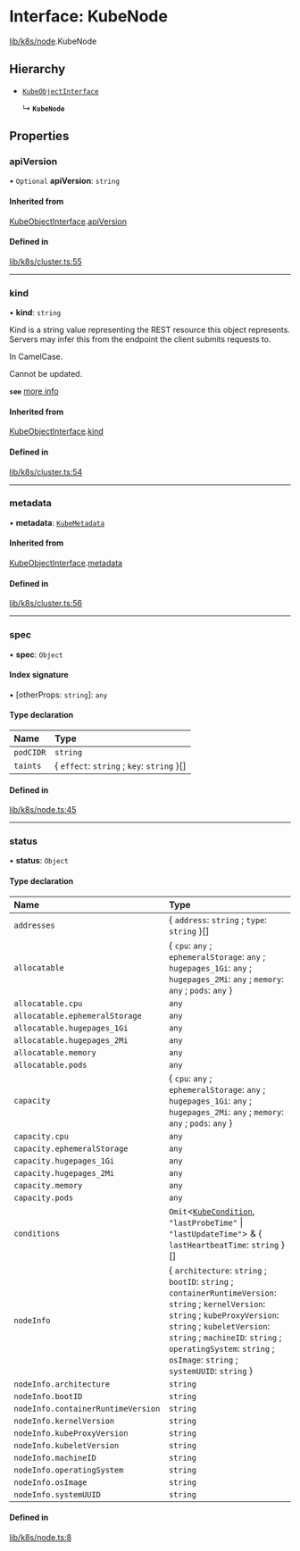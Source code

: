 # Interface: KubeNode

[lib/k8s/node](../modules/lib_k8s_node.md).KubeNode

## Hierarchy

- [`KubeObjectInterface`](lib_k8s_cluster.KubeObjectInterface.md)

  ↳ **`KubeNode`**

## Properties

### apiVersion

• `Optional` **apiVersion**: `string`

#### Inherited from

[KubeObjectInterface](lib_k8s_cluster.KubeObjectInterface.md).[apiVersion](lib_k8s_cluster.KubeObjectInterface.md#apiversion)

#### Defined in

[lib/k8s/cluster.ts:55](https://github.com/headlamp-k8s/headlamp/blob/65bfc11e/frontend/src/lib/k8s/cluster.ts#L55)

___

### kind

• **kind**: `string`

Kind is a string value representing the REST resource this object represents.
Servers may infer this from the endpoint the client submits requests to.

In CamelCase.

Cannot be updated.

**`see`** [more info](https://git.k8s.io/community/contributors/devel/sig-architecture/api-conventions.md#types-kinds)

#### Inherited from

[KubeObjectInterface](lib_k8s_cluster.KubeObjectInterface.md).[kind](lib_k8s_cluster.KubeObjectInterface.md#kind)

#### Defined in

[lib/k8s/cluster.ts:54](https://github.com/headlamp-k8s/headlamp/blob/65bfc11e/frontend/src/lib/k8s/cluster.ts#L54)

___

### metadata

• **metadata**: [`KubeMetadata`](lib_k8s_cluster.KubeMetadata.md)

#### Inherited from

[KubeObjectInterface](lib_k8s_cluster.KubeObjectInterface.md).[metadata](lib_k8s_cluster.KubeObjectInterface.md#metadata)

#### Defined in

[lib/k8s/cluster.ts:56](https://github.com/headlamp-k8s/headlamp/blob/65bfc11e/frontend/src/lib/k8s/cluster.ts#L56)

___

### spec

• **spec**: `Object`

#### Index signature

▪ [otherProps: `string`]: `any`

#### Type declaration

| Name | Type |
| :------ | :------ |
| `podCIDR` | `string` |
| `taints` | { `effect`: `string` ; `key`: `string`  }[] |

#### Defined in

[lib/k8s/node.ts:45](https://github.com/headlamp-k8s/headlamp/blob/65bfc11e/frontend/src/lib/k8s/node.ts#L45)

___

### status

• **status**: `Object`

#### Type declaration

| Name | Type |
| :------ | :------ |
| `addresses` | { `address`: `string` ; `type`: `string`  }[] |
| `allocatable` | { `cpu`: `any` ; `ephemeralStorage`: `any` ; `hugepages_1Gi`: `any` ; `hugepages_2Mi`: `any` ; `memory`: `any` ; `pods`: `any`  } |
| `allocatable.cpu` | `any` |
| `allocatable.ephemeralStorage` | `any` |
| `allocatable.hugepages_1Gi` | `any` |
| `allocatable.hugepages_2Mi` | `any` |
| `allocatable.memory` | `any` |
| `allocatable.pods` | `any` |
| `capacity` | { `cpu`: `any` ; `ephemeralStorage`: `any` ; `hugepages_1Gi`: `any` ; `hugepages_2Mi`: `any` ; `memory`: `any` ; `pods`: `any`  } |
| `capacity.cpu` | `any` |
| `capacity.ephemeralStorage` | `any` |
| `capacity.hugepages_1Gi` | `any` |
| `capacity.hugepages_2Mi` | `any` |
| `capacity.memory` | `any` |
| `capacity.pods` | `any` |
| `conditions` | `Omit`<[`KubeCondition`](lib_k8s_cluster.KubeCondition.md), ``"lastProbeTime"`` \| ``"lastUpdateTime"``\> & { `lastHeartbeatTime`: `string`  }[] |
| `nodeInfo` | { `architecture`: `string` ; `bootID`: `string` ; `containerRuntimeVersion`: `string` ; `kernelVersion`: `string` ; `kubeProxyVersion`: `string` ; `kubeletVersion`: `string` ; `machineID`: `string` ; `operatingSystem`: `string` ; `osImage`: `string` ; `systemUUID`: `string`  } |
| `nodeInfo.architecture` | `string` |
| `nodeInfo.bootID` | `string` |
| `nodeInfo.containerRuntimeVersion` | `string` |
| `nodeInfo.kernelVersion` | `string` |
| `nodeInfo.kubeProxyVersion` | `string` |
| `nodeInfo.kubeletVersion` | `string` |
| `nodeInfo.machineID` | `string` |
| `nodeInfo.operatingSystem` | `string` |
| `nodeInfo.osImage` | `string` |
| `nodeInfo.systemUUID` | `string` |

#### Defined in

[lib/k8s/node.ts:8](https://github.com/headlamp-k8s/headlamp/blob/65bfc11e/frontend/src/lib/k8s/node.ts#L8)
